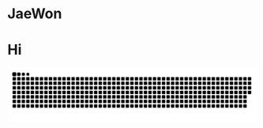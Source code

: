 # JaeWon

<h1> Hi </h1>
<img src="https://github.com/wpwo98/wpwo98/blob/output/github-contribution-grid-snake.svg"/>
